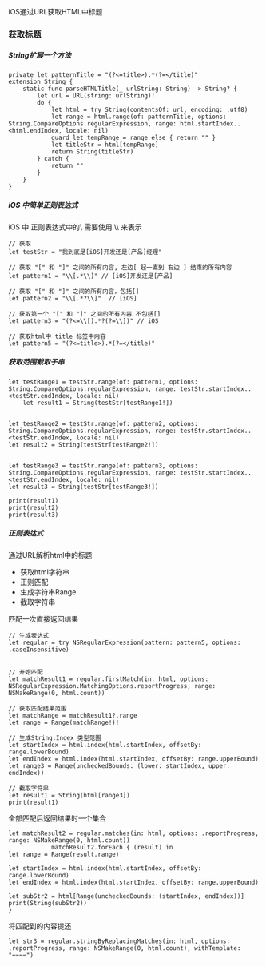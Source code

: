 iOS通过URL获取HTML中标题

### 获取标题

##### String扩展一个方法

```
private let patternTitle = "(?<=title>).*(?=</title)"
extension String {
    static func parseHTMLTitle(_ urlString: String) -> String? {
        let url = URL(string: urlString)!
        do {
            let html = try String(contentsOf: url, encoding: .utf8)
            let range = html.range(of: patternTitle, options: String.CompareOptions.regularExpression, range: html.startIndex..<html.endIndex, locale: nil)
            guard let tempRange = range else { return "" }
            let titleStr = html[tempRange]
            return String(titleStr)
        } catch {
            return ""
        }
    }
}

```

##### iOS 中简单正则表达式

iOS 中 正则表达式中的\ 需要使用 \\\\ 来表示

    // 获取
	let testStr = "我到底是[iOS]开发还是[产品]经理"
	
    // 获取 "[" 和 "]" 之间的所有内容, 左边[ 起一直到 右边 ] 结束的所有内容 
    let pattern1 = "\\[.*\\]" // [iOS]开发还是[产品]
    
    // 获取 "[" 和 "]" 之间的所有内容，包括[]
    let pattern2 = "\\[.*?\\]"	// [iOS]
    
    // 获取第一个 "[" 和 "]" 之间的所有内容 不包括[] 
    let pattern3 = "(?<=\\[).*?(?=\\])" // iOS
    
	// 获取html中 title 标签中内容
    let pattern5 = "(?<=title>).*(?=</title)" 
    

##### 获取范围截取子串
	
	let testRange1 = testStr.range(of: pattern1, options: String.CompareOptions.regularExpression, range: testStr.startIndex..<testStr.endIndex, locale: nil)
        let result1 = String(testStr[testRange1!])
        
        
    let testRange2 = testStr.range(of: pattern2, options: String.CompareOptions.regularExpression, range: testStr.startIndex..<testStr.endIndex, locale: nil)
    let result2 = String(testStr[testRange2!])
    
    
    let testRange3 = testStr.range(of: pattern3, options: String.CompareOptions.regularExpression, range: testStr.startIndex..<testStr.endIndex, locale: nil)
    let result3 = String(testStr[testRange3!])
    
    print(result1) 
    print(result2) 
    print(result3) 

##### 正则表达式
通过URL解析html中的标题

- 获取html字符串
- 正则匹配
- 生成字符串Range
- 截取字符串


匹配一次直接返回结果

```
// 生成表达式
let regular = try NSRegularExpression(pattern: pattern5, options: .caseInsensitive) 
 

// 开始匹配  
let matchResult1 = regular.firstMatch(in: html, options: NSRegularExpression.MatchingOptions.reportProgress, range: NSMakeRange(0, html.count))

// 获取匹配结果范围
let matchRange = matchResult1?.range
let range = Range(matchRange!)!
    
// 生成String.Index 类型范围 
let startIndex = html.index(html.startIndex, offsetBy: range.lowerBound)
let endIndex = html.index(html.startIndex, offsetBy: range.upperBound)
let range3 = Range(uncheckedBounds: (lower: startIndex, upper: endIndex))

// 截取字符串
let result1 = String(html[range3])
print(result1)
```

全部匹配后返回结果时一个集合

```
let matchResult2 = regular.matches(in: html, options: .reportProgress, range: NSMakeRange(0, html.count))
            matchResult2.forEach { (result) in
let range = Range(result.range)!
    
let startIndex = html.index(html.startIndex, offsetBy: range.lowerBound)
let endIndex = html.index(html.startIndex, offsetBy: range.upperBound)
    
let subStr2 = html[Range(uncheckedBounds: (startIndex, endIndex))]
print(String(subStr2))
}

```

将匹配到的内容提还

```
let str3 = regular.stringByReplacingMatches(in: html, options: .reportProgress, range: NSMakeRange(0, html.count), withTemplate: "====")

```



